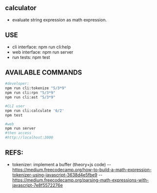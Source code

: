 calculator
---
- evaluate string expression as math expression.

USE
------
- cli interface: npm run cli:help
- web interface: npm run server
- run tests:     npm test

AVAILABLE COMMANDS
-----
```bash
#developer:
npm run cli:tokenize "5/3*9"
npm run cli:rpn "5/3*9"
npm run cli:ast "5/3*9"

#CLI user
npm run cli:calculate '6/2'
npm test

#web
npm run server
#then access
#http://localhost:3000
```

REFS:
-----
-  tokenizer: implement a buffer (theory+js code)
-- https://medium.freecodecamp.org/how-to-build-a-math-expression-tokenizer-using-javascript-3638d4e5fbe9
-- https://medium.freecodecamp.org/parsing-math-expressions-with-javascript-7e8f5572276e
